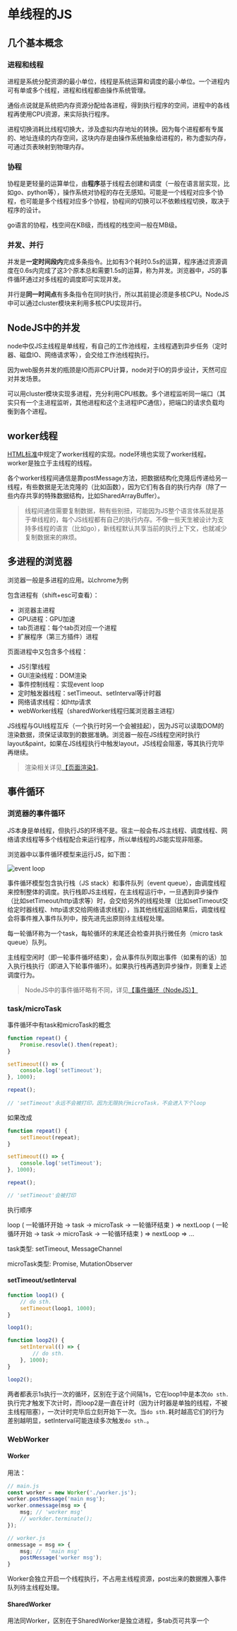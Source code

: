 # 单线程的JS

## 几个基本概念

### 进程和线程
		
进程是系统分配资源的最小单位，线程是系统运算和调度的最小单位。一个进程内可有单或多个线程，进程和线程都由操作系统管理。

通俗点说就是系统把内存资源分配给各进程，得到执行程序的空间，进程中的各线程再使用CPU资源，来实际执行程序。

进程切换消耗比线程切换大，涉及虚拟内存地址的转换。因为每个进程都有专属的、地址连续的内存空间，这块内存是由操作系统抽象给进程的，称为虚拟内存，可通过页表映射到物理内存。

### 协程

协程是更轻量的运算单位，由**程序**基于线程去创建和调度（一般在语言层实现，比如go、python等），操作系统对协程的存在无感知。可能是一个线程对应多个协程，也可能是多个线程对应多个协程，协程间的切换可以不依赖线程切换，取决于程序的设计。

go语言的协程，栈空间在KB级，而线程的栈空间一般在MB级。

### 并发、并行

并发是**一定时间段内**完成多条指令。比如有3个耗时0.5s的运算，程序通过资源调度在0.6s内完成了这3个原本总和需要1.5s的运算，称为并发。浏览器中，JS的事件循环通过对多线程的调度即可实现并发。

并行是**同一时间点**有多条指令在同时执行，所以其前提必须是多核CPU。NodeJS中可以通过cluster模块来利用多核CPU实现并行。

## NodeJS中的并发

node中仅JS主线程是单线程，有自己的工作池线程，主线程遇到异步任务（定时器、磁盘IO、网络请求等），会交给工作池线程执行。

因为web服务并发的瓶颈是IO而非CPU计算，node对于IO的异步设计，天然可应对并发场景。

可以用cluster模块实现多进程，充分利用CPU核数。多个进程监听同一端口（其实只有一个主进程监听，其他进程和这个主进程IPC通信），把端口的请求负载均衡到各个进程。

## worker线程

[HTML标准](https://html.spec.whatwg.org/multipage/workers.html#workers)中规定了worker线程的实现。node环境也实现了worker线程。worker是独立于主线程的线程。

各个worker线程间通信是靠postMessage方法，把数据结构化克隆后传递给另一线程，有些数据是无法克隆的（比如函数），因为它们有各自的执行内存（除了一些内存共享的特殊数据结构，比如SharedArrayBuffer）。

> 线程间通信需要复制数据，稍有些别扭，可能因为JS整个语言体系就是基于单线程的，每个JS线程都有自己的执行内存。不像一些天生被设计为支持多线程的语言（比如go），新线程默认共享当前的执行上下文，也就减少复制数据来的麻烦。

## 多进程的浏览器

浏览器一般是多进程的应用。以chrome为例

包含进程有（shift+esc可查看）：
* 浏览器主进程
* GPU进程：GPU加速
* tab页进程：每个tab页对应一个进程
* 扩展程序（第三方插件）进程

页面进程中又包含多个线程：
* JS引擎线程
* GUI渲染线程：DOM渲染
* 事件控制线程：实现event loop
* 定时触发器线程：setTimeout、setInterval等计时器
* 网络请求线程：如http请求
* webWorker线程（sharedWorker线程归属浏览器主进程）

JS线程与GUI线程互斥（一个执行时另一个会被挂起），因为JS可以读取DOM的渲染数据，须保证读取到的数据准确。浏览器一般在JS线程空闲时执行layout&paint，如果在JS线程执行中触发layout，JS线程会阻塞，等其执行完毕再继续。

> 渲染相关详见[【页面渲染】](/htmlcss/render.html)。


## 事件循环

### 浏览器的事件循环


JS本身是单线程，但执行JS的环境不是。宿主一般会有JS主线程、调度线程、网络请求线程等多个线程配合来运行程序，所以单线程的JS能实现非阻塞。

浏览器中以事件循环模型来运行JS，如下图：

![event loop](../resources/event-loop/browser.png)

事件循环模型包含执行栈（JS stack）和事件队列（event queue），由调度线程来控制整体的调度。执行栈即JS主线程，在主线程运行中，一旦遇到异步操作（比如setTimeout/http请求等）时，会交给另外的线程处理（比如setTimeout交给定时器线程、http请求交给网络请求线程），当其他线程返回结果后，调度线程会将事件推入事件队列中，按先进先出原则待主线程处理。

每一轮循环称为一个task，每轮循环的末尾还会检查并执行微任务（micro task queue）队列。

主线程空闲时（即一轮事件循坏结束），会从事件队列取出事件（如果有的话）加入执行栈执行（即进入下轮事件循环）。如果执行栈再遇到异步操作，则重复上述调度行为。


> NodeJS中的事件循环略有不同，详见[【事件循环（NodeJS）】](/node/loop.html)



### task/microTask

事件循环中有task和microTask的概念

```js
function repeat() {
	Promise.resovle().then(repeat);
}

setTimeout(() => {
	console.log('setTimeout');
}, 1000);

repeat();
	
// 'setTimeout'永远不会被打印，因为无限执行microTask，不会进入下个loop
```
		
如果改成

```js	
function repeat() {
	setTimeout(repeat);
}

setTimeout(() => {
	console.log('setTimeout');
}, 1000);

repeat();

// 'setTimeout'会被打印
```		

执行顺序

loop ( 一轮循环开始 -> task -> microTask -> 一轮循环结束 ) => nextLoop ( 一轮循环开始 -> task -> microTask -> 一轮循环结束 ) => nextLoop => ...

task类型: setTimeout, MessageChannel

microTask类型: Promise, MutationObserver

#### setTimeout/setInterval

```js
function loop1() {
	// do sth.
	setTimeout(loop1, 1000);
}

loop1();

function loop2() {
	setInterval(() => {
		// do sth.
	}, 1000);
}

loop2();
```

两者都表示1s执行一次的循环，区别在于这个间隔1s，它在loop1中是本次`do sth.`执行完才触发下次计时，而loop2是一直在计时（因为计时器是单独的线程，不被主线程阻塞），一次计时完毕后立刻开始下一次。当`do sth.`耗时越高它们的行为差别越明显，setInterval可能连续多次触发`do sth.`。

### WebWorker

#### Worker

用法：

```js
// main.js
const worker = new Worker('./worker.js');
worker.postMessage('main msg');
worker.onmessage(msg => {
	msg; // 'worker msg'
	// workder.terminate();  
});

// worker.js
onmessage = msg => {
	msg; //  'main msg'
	postMessage('worker msg');
}
```

Worker会独立开启一个线程执行，不占用主线程资源，post出来的数据推入事件队列待主线程处理。

#### SharedWorker

用法同Worker，区别在于SharedWorker是独立进程，多tab页可共享一个
	